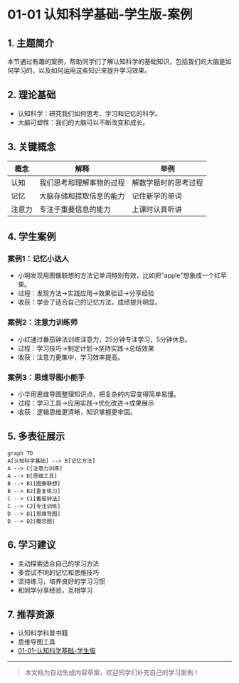 # 01-01 认知科学基础-学生版-案例

## 1. 主题简介

本节通过有趣的案例，帮助同学们了解认知科学的基础知识，包括我们的大脑是如何学习的，以及如何运用这些知识来提升学习效果。

## 2. 理论基础

- 认知科学：研究我们如何思考、学习和记忆的科学。
- 大脑可塑性：我们的大脑可以不断改变和成长。

## 3. 关键概念

| 概念 | 解释 | 举例 |
|------|------|------|
| 认知 | 我们思考和理解事物的过程 | 解数学题时的思考过程 |
| 记忆 | 大脑存储和提取信息的能力 | 记住新学的单词 |
| 注意力 | 专注于重要信息的能力 | 上课时认真听讲 |

## 4. 学生案例

### 案例1：记忆小达人

- 小明发现用图像联想的方法记单词特别有效，比如把"apple"想象成一个红苹果。
- 过程：发现方法→实践应用→效果验证→分享经验
- 收获：学会了适合自己的记忆方法，成绩提升明显。

### 案例2：注意力训练师

- 小红通过番茄钟法训练注意力，25分钟专注学习，5分钟休息。
- 过程：学习技巧→制定计划→坚持实践→总结效果
- 收获：注意力更集中，学习效率提高。

### 案例3：思维导图小能手

- 小华用思维导图整理知识点，把复杂的内容变得简单易懂。
- 过程：学习工具→应用实践→优化改进→成果展示
- 收获：逻辑思维更清晰，知识掌握更牢固。

## 5. 多表征展示

```mermaid
graph TD
A[认知科学基础] --> B[记忆方法]
A --> C[注意力训练]
A --> D[思维工具]
B --> B1[图像联想]
B --> B2[重复练习]
C --> C1[番茄钟法]
C --> C2[专注训练]
D --> D1[思维导图]
D --> D2[概念图]
```

## 6. 学习建议

- 主动探索适合自己的学习方法
- 多尝试不同的记忆和思维技巧
- 坚持练习，培养良好的学习习惯
- 和同学分享经验，互相学习

## 7. 推荐资源

- 认知科学科普书籍
- 思维导图工具
- [01-01-认知科学基础-学生版](./01-01-认知科学基础-学生版.md)

---

> 本文档为自动生成内容草案，欢迎同学们补充自己的学习案例！
